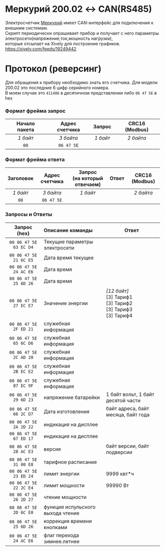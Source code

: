 Меркурий 200.02 <-> CAN(RS485)
==

Электросчетчик [Меркурий](http://www.incotexcom.ru/m200.htm) имеет CAN-интерфейс для подключения к внешним системам.  
Скрипт периодически опрашивает прибор и получает с него параметры электросети(напряжение,ток,мошность нагрузки),  
которые отсылает на Xively для построение графиков.  
https://xively.com/feeds/19249442

Протокол (реверсинг)
==
Для обращения к прибору необходимо знать его счетчика. Для модели 200.02 это последние 6 цифр серийного номера.  
В моем случае это `411486` в десятичном представлении либо `06 47 5E` в hex

### Формат фрейма запрос

Начало пакета | Адрес счетчика | Запрос | CRC16 (Modbus)
:---: | :---: | :---: | :---: 
*1 байт* | *3 байта* | *1 байт* | *2 байта*
`00` | `06 47 5E` 

### Формат фрейма ответа

Заголовок| Адрес счетчика | Запрос<br> (на который отвечаем) | Ответ | CRC16 (Modbus) 
 :---: | :---: | :---: | :---: | :---: 
*1 байт* | *3 байта* | *1 байт* | |*2 байта*
`00` | `06 47 5E` | 

### Запросы и Ответы

Запрос<br>(hex) |  Описание команды |  Ответ
 :------------: | :---------------- | ---------------
`00 06 47 5E 63 EC D4` | Текущие параметры электросети
`00 06 47 5E 21 6C E5` | Дата время текущее
`00 06 47 5E 24 AC E6` | Дата время
`00 06 47 5E 25 6D 26` | Дата время
`00 06 47 5E 27 EC E7` | Значение энергии | *[12 байт]*<br>[3] Тариф1<br>[3] Тариф2<br>[3] Тариф3<br>[3] Тариф4
`00 06 47 5E 2F ED 21` | служебная информация                                                      
`00 06 47 5E 65 6C D6` | служебная информация                                
`00 06 47 5E 2C AD 20` | служебная информация                                 
`00 06 47 5E 2B EC E2` | служебная информация                                 
`00 06 47 5E 87 EC 9F` | служебная информация                                 
`00 06 47 5E 29 6D 23` | напряжение батарейки | 1 байт вольт, 1 байт десятой части
`00 06 47 5E 66 2C D7` | Дата изготовления | байт адреса, байт месяца, байт года
`00 06 47 5E 2A 2D 22` | индикация на дисплее
`00 06 47 5E 67 ED 17` | индикация на дисплее                           
`00 06 47 5E 28 AC E3` | версия | байт версии, байт подверсии
`00 06 47 5E 31 00 E8` | тарифное расписание
`00 06 47 5E 23 ED 24` | лимит энергии | 9999 квт*ч
`00 06 47 5E 22 2C E4` | лимит мощности | 99990 Вт
`00 06 47 5E 26 2D 27` | чтение мощности                             
`00 06 47 5E 2D 6C E0` | функция испульсного выхода чтение                             
`00 06 47 5E 25 6D 26` | коррекция времени кнопками                           
`00 06 47 5E 24 AC E6` | флаг перехода зимнее.летнее

